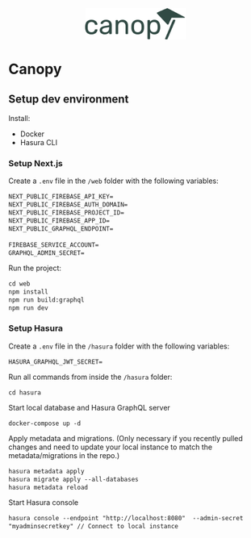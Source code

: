 <br/><br/>
<p align="center">
	<img src="/web/public/assets/canopyLogo.svg" width="200"/>
</p>

# Canopy

## Setup dev environment

Install:

- Docker
- Hasura CLI

### Setup Next.js

Create a `.env` file in the `/web` folder with the following variables:

```
NEXT_PUBLIC_FIREBASE_API_KEY=
NEXT_PUBLIC_FIREBASE_AUTH_DOMAIN=
NEXT_PUBLIC_FIREBASE_PROJECT_ID=
NEXT_PUBLIC_FIREBASE_APP_ID=
NEXT_PUBLIC_GRAPHQL_ENDPOINT=

FIREBASE_SERVICE_ACCOUNT=
GRAPHQL_ADMIN_SECRET=
```

Run the project:

```
cd web
npm install
npm run build:graphql
npm run dev
```

### Setup Hasura

Create a `.env` file in the `/hasura` folder with the following variables:

```
HASURA_GRAPHQL_JWT_SECRET=
```

Run all commands from inside the `/hasura` folder:

```
cd hasura
```

Start local database and Hasura GraphQL server

```
docker-compose up -d
```

Apply metadata and migrations. (Only necessary if you recently pulled changes and need to update your local instance to match the metadata/migrations in the repo.)

```
hasura metadata apply
hasura migrate apply --all-databases
hasura metadata reload
```

Start Hasura console

```
hasura console --endpoint "http://localhost:8080"  --admin-secret "myadminsecretkey" // Connect to local instance
```
